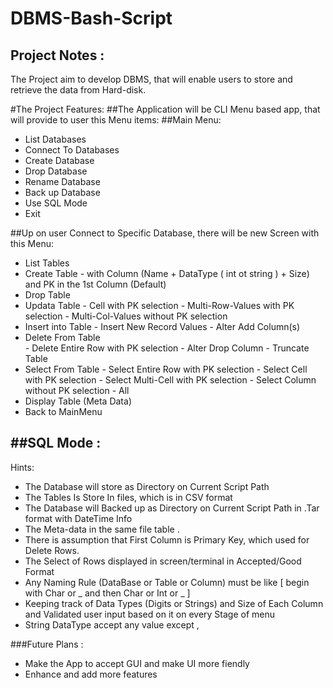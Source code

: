 # DBMS-Bash-Script

## Project Notes : 

The Project aim to develop DBMS, that will enable users to store and retrieve the data from Hard-disk.

#The Project Features:
##The Application will be CLI Menu based app, that will provide to user this Menu items:
##Main Menu:
- List Databases
- Connect To Databases
- Create Database
- Drop Database
- Rename Database
- Back up Database
- Use SQL Mode
- Exit 

##Up on user Connect to Specific Database, there will be new Screen with this Menu:
- List Tables
- Create Table 
        - with Column (Name + DataType ( int ot string ) + Size) and PK in the 1st Column (Default)
- Drop Table
- Updata Table
        - Cell with PK selection
        - Multi-Row-Values with PK selection
        - Multi-Col-Values without PK selection
- Insert into Table
        - Insert New Record Values 
        - Alter Add Column(s)
- Delete From Table  
        - Delete Entire Row with PK selection
        - Alter Drop Column
        - Truncate Table
- Select From Table
        - Select Entire Row with PK selection
        - Select Cell with PK selection
        - Select Multi-Cell with PK selection
        - Select Column without PK selection
        - All
- Display Table (Meta Data)
- Back to MainMenu 

##SQL Mode : 
-


Hints:
- The Database will store as Directory on Current Script Path 
- The Tables Is Store In files, which is in CSV format 
- The Database will Backed up as Directory on Current Script Path in .Tar format with DateTime Info 
- The Meta-data in the same file table .
- There is assumption that First Column is Primary Key, which used for Delete Rows.
- The Select of Rows displayed in screen/terminal in Accepted/Good Format
- Any Naming Rule (DataBase or Table or Column) must be like [ begin with Char or _ and then Char or Int or _  ]
- Keeping track of Data Types (Digits or Strings) and Size of Each Column and Validated user input based on it on every Stage of menu 
- String DataType accept any value except ,  



###Future Plans :
- Make the App to accept GUI and make UI more fiendly 
- Enhance and add more features
